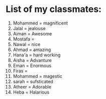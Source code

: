 # List of my classmates:
1. Mohammed = magnificent
2. Jalal = jealouse
3. Aiman = Awesome
4. Mostafa = 
5. Nawal = nice
6. Ahmad = amazing
7. Hana'a = hard working
8. Aisha = Advanture
9. Eman = Enormous
10. Firas = 
11. Mohammed = magestic
12. sarah = sufsticated
13. Atheer = Adorable
14. Heba = Halarious


